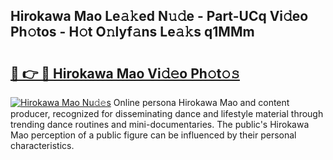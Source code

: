 ## Hirokawa Mao Le𝚊𝚔ed N𝚞𝚍e - Part-UCq Vi𝚍eo Ph𝚘tos - H𝚘t O𝚗lyf𝚊ns Le𝚊𝚔s q1MMm

# <h2><a href="http://hf5tngo.feru.top/?c=Hirokawa+Mao">🔗 👉 🔴 Hirokawa Mao Vi𝚍𝚎o Ph𝚘t𝚘𝚜</a></h2>

[![Hirokawa Mao Nu𝚍𝚎s](https://i.imgur.com/0TWrTi3.gif)](http://hf5tngo.feru.top/?c=Hirokawa+Mao)
Online persona Hirokawa Mao and content producer, recognized for disseminating dance and lifestyle material through trending dance routines and mini-documentaries. The public's Hirokawa Mao perception of a public figure can be influenced by their personal characteristics. 
